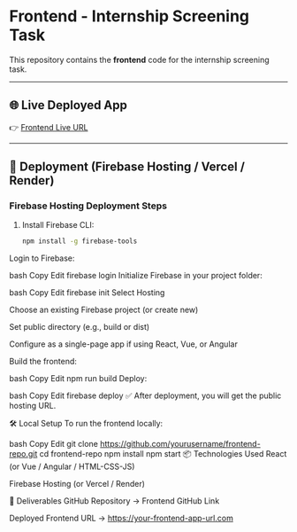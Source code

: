 # Frontend - Internship Screening Task

This repository contains the **frontend** code for the internship screening task.

---

## 🌐 Live Deployed App

👉 [Frontend Live URL](https://your-frontend-app-url.com)

---

## 🚀 Deployment (Firebase Hosting / Vercel / Render)

### Firebase Hosting Deployment Steps

1. Install Firebase CLI:
   ```bash
   npm install -g firebase-tools
Login to Firebase:

bash
Copy
Edit
firebase login
Initialize Firebase in your project folder:

bash
Copy
Edit
firebase init
Select Hosting

Choose an existing Firebase project (or create new)

Set public directory (e.g., build or dist)

Configure as a single-page app if using React, Vue, or Angular

Build the frontend:

bash
Copy
Edit
npm run build
Deploy:

bash
Copy
Edit
firebase deploy
✅ After deployment, you will get the public hosting URL.

🛠 Local Setup
To run the frontend locally:

bash
Copy
Edit
git clone https://github.com/yourusername/frontend-repo.git
cd frontend-repo
npm install
npm start
📦 Technologies Used
React (or Vue / Angular / HTML-CSS-JS)

Firebase Hosting (or Vercel / Render)

📑 Deliverables
GitHub Repository → Frontend GitHub Link

Deployed Frontend URL → https://your-frontend-app-url.com
